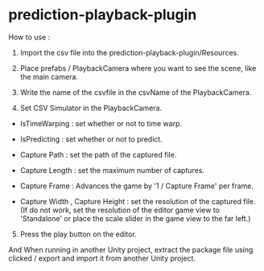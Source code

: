 # prediction-playback-plugin

How to use : 

1. Import the csv file into the prediction-playback-plugin/Resources.

2. Place prefabs / PlaybackCamera where you want to see the scene, like the main camera.

3. Write the name of the csvfile in the csvName of the PlaybackCamera. 

4. Set CSV Simulator in the PlaybackCamera.

  - IsTimeWarping : set whether or not to time warp.

  - IsPredicting : set whether or not to predict.

  - Capture Path : set the path of the captured file.

  - Capture Length : set the maximum number of captures.
 
  - Capture Frame : Advances the game by '1 / Capture Frame' per frame.

  - Capture Width , Capture Height :  set the resolution of the captured file.
    (If do not work, set the resolution of the editor game view to 'Standalone' or place the scale slider in the game view to the far left.)

5. Press the play button on the editor.


And When running in another Unity project, extract the package file using clicked / export and import it from another Unity project.